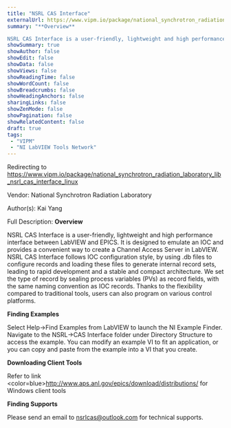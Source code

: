 ```yaml
---
title: "NSRL CAS Interface"
externalUrl: https://www.vipm.io/package/national_synchrotron_radiation_laboratory_lib_nsrl_cas_interface_linux
summary: "**Overview**

NSRL CAS Interface is a user-friendly, lightweight and high performance interface between LabVIEW  and EPICS."
showSummary: true
showAuthor: false
showEdit: false
showData: false
showViews: false
showReadingTime: false
showWordCount: false
showBreadcrumbs: false
showHeadingAnchors: false
sharingLinks: false
showZenMode: false
showPagination: false
showRelatedContent: false
draft: true
tags:
 - "VIPM"
 - "NI LabVIEW Tools Network"
---
```


Redirecting to https://www.vipm.io/package/national_synchrotron_radiation_laboratory_lib_nsrl_cas_interface_linux

Vendor: National Synchrotron Radiation Laboratory

Author(s): Kai Yang
 
Full Description:
**Overview**

NSRL CAS Interface is a user-friendly, lightweight and high performance interface between LabVIEW  and EPICS. It is designed to emulate an IOC and provides a convenient way to create a Channel Access Server in LabVIEW. NSRL CAS Interface follows IOC configuration style, by using .db files to configure records and loading these files to generate internal record sets, leading to rapid development and a stable and compact architecture. We set the type of record by sealing process variables (PVs) as record fields, with the same naming convention as IOC records. Thanks to the flexibility compared to traditional tools, users can also program on various control platforms.

**Finding Examples**

Select Help->Find Examples from LabVIEW to launch the NI Example Finder. Navigate to the NSRL->CAS Interface folder under Directory Structure to access the example. You can modify an example VI to fit an application, or you can copy and paste from the example into a VI that you create.

**Downloading Client Tools**

Refer to link <color=blue>http://www.aps.anl.gov/epics/download/distributions/</color> for  Windows client tools 

**Finding Supports**

Please send an email to nsrlcas@outlook.com for technical supports.